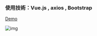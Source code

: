 <h3>使用技術：Vue.js , axios , Bootstrap</h3>


[Demo](https://janlin002.github.io/20201215/Programming%20exercise/index.html)

![img](https://img.onl/JeAGcU)

